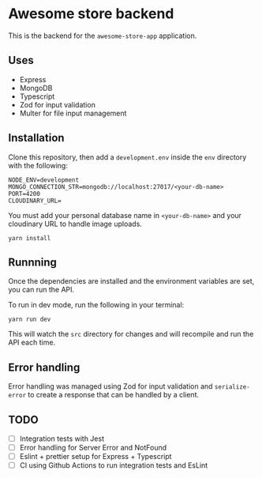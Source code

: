 # Awesome store backend

This is the backend for the `awesome-store-app` application.

## Uses

- Express
- MongoDB
- Typescript
- Zod for input validation
- Multer for file input management

## Installation

Clone this repository, then add a `development.env` inside the `env` directory with the following:

```env
NODE_ENV=development
MONGO_CONNECTION_STR=mongodb://localhost:27017/<your-db-name>
PORT=4200
CLOUDINARY_URL=
```

You must add your personal database name in `<your-db-name>` and your cloudinary URL to handle image uploads.

```
yarn install
```

## Runnning

Once the dependencies are installed and the environment variables are set, you can run the API.

To run in dev mode, run the following in your terminal:

```
yarn run dev
```

This will watch the `src` directory for changes and will recompile and run the API each time.

## Error handling

Error handling was managed using Zod for input validation and `serialize-error` to create a response that can be handled by a client.

## TODO

- [ ] Integration tests with Jest
- [ ] Error handling for Server Error and NotFound
- [ ] Eslint + prettier setup for Express + Typescript
- [ ] CI using Github Actions to run integration tests and EsLint
